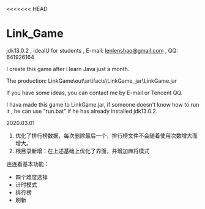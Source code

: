 <<<<<<< HEAD
# Link_Game

jdk13.0.2 , ideaIU for students , 
E-mail: lenlenshao@gmail.com , QQ: 641926164


I create this game after i learn Java just a month.

The production: LinkGame\out\artifacts\LinkGame_jar\LinkGame.jar

If you have some ideas, you can contact me by E-mail or Tencent QQ.

I hava made this game to LinkGame.jar, if someone doesn't know how to run it , he can use "run.bat" if he has already installed jdk13.0.2.

2020.03.01

1. 优化了排行榜数据，每次删除最后一个，排行榜文件不会随着使用次数增大而增大。
2. 根目录新增：在上述基础上优化了界面，并增加麻将模式

连连看基本功能：

- 四个难度选择
- 计时模式
- 排行榜
- 刷新
